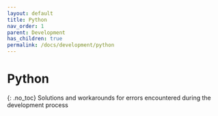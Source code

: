 ```yaml
---
layout: default
title: Python
nav_order: 1
parent: Development
has_children: true
permalink: /docs/development/python
---
```


# Python
{: .no_toc}
Solutions and workarounds for errors encountered during the development process
